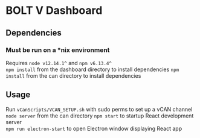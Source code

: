 # BOLT V Dashboard

## Dependencies
### Must be run on a *nix environment
Requires `node v12.14.1^` and `npm v6.13.4^`\
`npm install` from the dashboard directory to install dependencies
`npm install` from the can directory to install dependencies

## Usage
Run `vCanScripts/VCAN_SETUP.sh` with sudo perms to set up a vCAN channel
`node server` from the can directory
`npm start` to startup React development server\
`npm run electron-start` to open Electron window displaying React app
